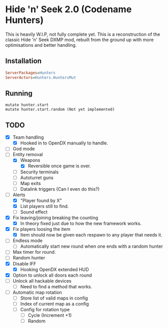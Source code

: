 # Hide 'n' Seek 2.0 (Codename Hunters)
This is heavily W.I.P, not fully complete yet.
This is a reconstruction of the classic Hide 'n' Seek DXMP mod, rebuilt from the ground up with more optimisations and better handling.

## Installation
```ini
ServerPackages=Hunters
ServerActors=Hunters.HuntersMut
```

## Running
```
mutate hunter.start
mutate hunter.start.random (Not yet implemented)
```

## TODO
- [X] Team handling
    - [X] Hooked in to OpenDX manually to handle.
- [ ] God mode
- [ ] Entity removal
    - [X] Weapons
        - [X] Reversible once game is over.
    - [ ] Security terminals
    - [ ] Autoturret guns
    - [ ] Map exits
    - [ ] Datalink triggers (Can I even do this?)
- [ ] Alerts
    - [X] "Player found by X"
    - [X] List players still to find.
    - [ ] Sound effect
- [X] Fix leaving/joining breaking the counting
    - [X] In theory fixed just due to how the new framework works.
- [X] Fix players loosing the item
    - [X] Item should now be given each respawn to any player that needs it.
- [ ] Endless mode
    - [ ] Automatically start new round when one ends with a random hunter
- [ ] Max timer for round.
- [ ] Random hunter
- [X] Disable IFF
    - [X] Hooking OpenDX extended HUD
- [X] Option to unlock all doors each round
- [ ] Unlock all hackable devices
    - [ ] Need to find a method that works.
- [ ] Automatic map rotation
    - [ ] Store list of valid maps in config
    - [ ] Index of current map as a config
    - [ ] Config for rotation type
        - [ ] Cycle (Increment +1)
        - [ ] Random
